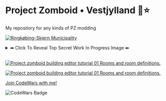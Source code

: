 # Project Zomboid • Vestjylland 🌊⭐
My repository for any kinds of PZ modding

[![Ringkøbing-Skjern Municipality](https://upload.wikimedia.org/wikipedia/commons/6/61/Map_DK_Ringk%C3%B8bing-Skjern.PNG)](https://en.wikipedia.org/wiki/Ringk%C3%B8bing-Skjern_Municipality)

<details><summary>➡ Click To Reveal Top Secret Work In Progress Image ⬅</summary>

# Work in Progress - My First Building

<p align="center">
  <img alt="Work in Progress on my first building" width="1200" src="https://github.com/Danielkaas94/ProjectZomboid_WestJutland/blob/main/Images/Klit24_AC.png?raw=true">
</p>

<p align="center">
  <img alt="Work in Progress on my first building" width="1200" src="https://github.com/Danielkaas94/ProjectZomboid_WestJutland/blob/main/Images/Klit24_AE.png?raw=true">
</p>

<p align="center">
  <img alt="Work in Progress on my first building" width="1200" src="https://github.com/Danielkaas94/ProjectZomboid_WestJutland/blob/main/Images/Klit24_AF.png?raw=true">
</p>

</details>

<br>

[![Project zomboid building editor tutorial 01 Rooms and room definitions.](https://img.youtube.com/vi/BDLkMMDAGpg/maxresdefault.jpg)](https://youtu.be/BDLkMMDAGpg)


[![Project zomboid building editor tutorial 01 Rooms and room definitions.](https://img.youtube.com/vi/nPbsDmzZ3Oc/maxresdefault.jpg)](https://youtu.be/nPbsDmzZ3Oc)






[Join CodeWars with me!](http://codewars.com/r/hGyTsQ/)
<p>
  <img alt="CodeWars Badge" src="https://www.codewars.com/users/Danielkaas94/badges/large">
</p>